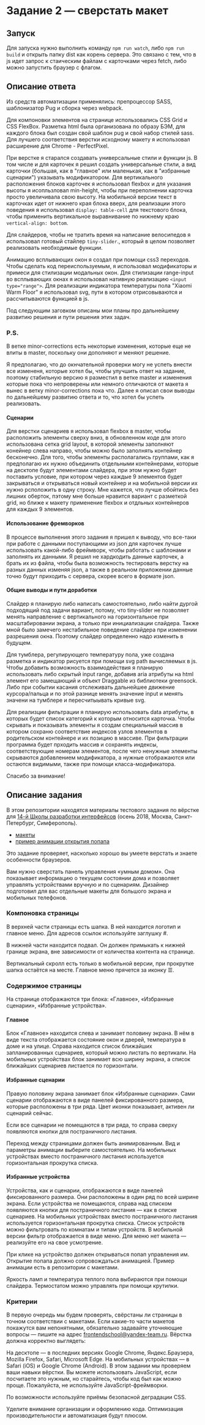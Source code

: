 # Задание 2 — сверстать макет

## Запуск

Для запуска нужно выполнить команду `npm run watch`, либо `npm run build` и открыть папку dist как корень сервера. Это связано с тем, что в js идет запрос к стаическим файлам с карточками через fetch, либо можно запустить браузер с флагом.

## Описание ответа

Из средств автоматизации применялись: препроцессор SASS, шаблонизатор Pug и сборка через webpack.

Для компоновки элементов на странице использовались CSS Grid и CSS FlexBox. Разметка html была организована по образу БЭМ, для каждого блока был создан свой шаблон pug и свой набор стилей sass. Для лучшего соответствия верстки исходному макету я использовал расширение для Chrome - PerfectPixel.

При верстке я старался создавать универсальные стили и функции js. В том числе и для карточек я решил создать универсальные стили, а вид карточки (большая, как в "главное" или маленькая, как в "избранные сценарии") указывать модификатором. Для вертикального расположения блоков карточек я использовал flexbox и для указания высоты я исопльзловал min-height, чтобы при переполнении карточка просто увеличивала свою высоту. На мобильной версии текст в карточках идет от нижнего края блока вверх, для реализации этого поведения я использовал `display: table-cell` для текстового блока, чтобы применить вертикальное выравнивание по нижнему краю `vertical-align: bottom`.

Для слайдеров, чтобы не тратить время на написание велосипедов я использовал готовый стайлер `tiny-slider`., который в целом позволяет реализовать необходимые функции.

Анимацию всплывающих окон я создал при помощи css3 переходов. Чтобы сделать код переиспользуемым, я использовал модификаторы и примеси для стилизации модальных окон. Для стилизации range-input во всплывающих окнах я использовал нативную реализацию `<input type="range">`. Для реализации индикатора температуры пола "Xiaomi Warm Floor" я использовал svg, пути в котором отрисовываются и рассчитываются функцией в js.

Под следующим заговком описаны мои планы про дальнейшему развитию решения и пути решения этих задач.

### P.S. 

В ветке minor-corrections есть некоторые изменения, которые еще не влиты в master, поскольку они дополняют и меняют решение. 

Я предполагаю, что до окнчательной проверки могу не успеть внести все измененя, которые хотел бы, чтобы улучшить ответ на задание, поэтому стабильную версию я разместил в ветке master и изменения которые пока что непроверены или немного отличаются от макета я вынес в ветку minor-corrections пока что. Далее я описал свои выводы по дальнейшему развитию ответа и то, что хотел бы успеть реализовать.

#### Сценарии

Для верстки сценариев я использовал flexbox в master, чтобы расположить элементы сверху вниз, в обновленном коде для этого использована сетка grid layout, в которой элементы заполняют конейнер слева направо, чтобы можно было заполнять  контейнер бесконечно. Для того, чтобы элементы располагались группами, как я предполагаю их нужно объединить отдельными контейнерами, которые на десктопе будут элементами слайдера, при этом нужно будет поставить условие, при котором через каждые 9 элементов будет закрываться и открываться новый контейнер и на мобильной версии их нужно рсположить в одну строку. Мне кажется, что лучше обойтись без лишних оберток, пэтому мне больше нравится вариант с разметкой grid, но ближе к макету применение flexbox и отдльных контейнеров для каждых 9 элементов.

#### Использование фремворков

В процессе выполнения этого задания я пришел к выводу, что все-таки при работе с данными поступающими из json для карточек лучше использовать какой-либо фреймворк, чтобы работать с шаблонами и заполнять их данными. Я решил не хардкодить данные карточек, а брать их из файла, чтобы была возможность тестировать верстку на разных данных изменяя json, а также в реальном приложении данные точно будут приходить с сервера, скорее всего в формате json.

#### Общие выводы и пути доработки

Слайдер я планирую либо написать самостоятельно, либо найти дургой подходящий под задачи вариант, потому, что tiny-slider не позволяет менять направление с вертикального на горизонтальное при масштабировании экрана, а только при инициализации слайдера. Также мной было замечего нестабильное поведение слайдера при изменении разрешения окна. Поэтому слайдер определенно надо изменить в будущем.

Для тумблера, регулирующего температуру пола, уже создана разметка и индикатор рисуется при помощи svg path вычисляемых в js. Чтобы добавить возможность взаимодействия я планирую использовать либо скрытый input range, добавив aria атрибуты на html элемент его замещающий и объект Draggable из библиотеки greensock. Либо при событии касания отслеживать дальнейшее движение курсора/пальца и по этой разнице менять значение input и менять значени на тумблере и пересчитыывать кривые svg.

Для реализции фильтрации я планирую использовать data атрибуты, в которых будет список категорий к которым относится карточка. Чтобы скрывать и показывать элементы я создам специальный массив в котором сохраню соответствие индексов узлов элементов в родительском контейнере и их позицию в массиве. При фильтрации программа будет прходить массив и сохранять индексы, соответствующие номерам элементов, после чего ненужные элементы скрываются добавлением модификатора, а нужные отображаются или остаются видимыми, также при помощи класса-модификатора.

Спасибо за внимание!

## Описание задания

В этом репозитории находятся материалы тестового задания по вёрстке для [14-й Школы разработки интерфейсов](https://academy.yandex.ru/events/frontend/shri_msk-2018-2) (осень 2018, Москва, Санкт-Петербург, Симферополь).

- [макеты](guide)
- [пример анимации открытия попапа](Animation.mp4)

Это задание проверяет, насколько хорошо вы умеете верстать и знаете особенности браузеров.

Вам нужно сверстать панель управления «умным домом». Она показывает информацию о текущем состоянии дома и позволяет управлять устройствами вручную и по сценариям. Дизайнер подготовил для вас отдельные макеты для большого экрана и мобильных телефонов.

### Компоновка страницы

В верхней части страницы есть шапка. В ней находится логотип и главное меню. Для адресов ссылок используйте заглушку #.

В нижней части находится подвал. Он должен примыкать к нижней границе экрана, вне зависимости от количества контента на странице.

Вертикальный скролл есть только в мобильной версии, при прокрутке шапка остаётся на месте. Главное меню прячется за иконку ☰.

### Содержимое страницы

На странице отображаются три блока: «Главное», «Избранные сценарии», «Избранные устройства».

#### Главное

Блок «Главное» находится слева и занимает половину экрана. В нём в виде текста отображается состояние окон и дверей, температура в доме и на улице. Справа находится список ближайших запланированных сценариев, который можно листать по вертикали. На мобильных устройствах блок занимает всю ширину экрана, а список ближайших сценариев листается по горизонтали.

#### Избранные сценарии
Правую половину экрана занимает блок «Избранные сценарии». Сами сценарии отображаются в виде панелей фиксированного размера, которые расположены в три ряда.
Цвет иконки показывает, активен ли сценарий сейчас.

Если все сценарии не помещаются в три ряда, то справа сверху появляются кнопки для постраничного листания.

Переход между страницами должен быть анимированным. Вид и параметры анимации выберите самостоятельно. На мобильных устройствах вместо постраничного листания используется горизонтальная прокрутка списка.

#### Избранные устройства

Устройства, как и сценарии, отображаются в виде панелей фиксированного размера. Они расположены в один ряд по всей ширине экрана. Если устройства не помещаются, справа над списком появляются кнопки для постраничного листания — как в списке сценариев. На мобильных устройствах вместо постраничного листания используется горизонтальная прокрутка списка.
Список устройств можно фильтровать по комнатам и типам устройств. В мобильной версии фильтр отображается в виде меню. Для меню нет макета — реализуйте его на свое усмотрение.

При клике на устройство должен открываться попап управления им. Открытие попапа должно сопровождаться анимацией. Пример анимации есть в репозитории с макетами.

Яркость ламп и температура теплого пола выбираются при помощи слайдера. Термостатом можно управлять при помощи крутилки.

### Критерии

В первую очередь мы будем проверять, свёрстаны ли страницы в точном соответствии с макетами. Если какие-то части макетов покажутся вам непонятными, обязательно задавайте уточняющие вопросы — пишите на адрес  frontendschool@yandex-team.ru.
Вёрстка должна корректно выглядеть:

На десктопе — в последних версиях Google Chrome, Яндекс.Браузера, Mozilla Firefox, Safari, Microsoft Edge.
На мобильных устройствах — в Safari (iOS) и Google Chrome (Android).
В этом задании мы проверяем ваши навыки вёрстки. Вы можете использовать JavaScript, если посчитаете это нужным, но старайтесь, чтобы код был как можно проще. Пожалуйста, не используйте JavaScript-фреймворки.

По возможности используйте приёмы безопасной деградации CSS.

Уделите внимание организации и оформлению кода. Оптимизация производительности и автоматизация будут плюсом.
